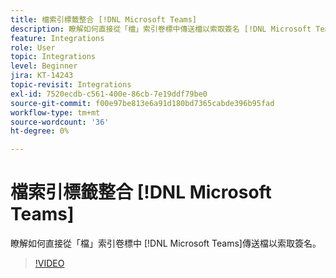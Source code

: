 ```yaml
---
title: 檔索引標籤整合 [!DNL Microsoft Teams]
description: 瞭解如何直接從「檔」索引卷標中傳送檔以索取簽名 [!DNL Microsoft Teams]
feature: Integrations
role: User
topic: Integrations
level: Beginner
jira: KT-14243
topic-revisit: Integrations
exl-id: 7520ecdb-c561-400e-86cb-7e19ddf79be0
source-git-commit: f00e97be813e6a91d180bd7365cabde396b95fad
workflow-type: tm+mt
source-wordcount: '36'
ht-degree: 0%

---
```


# 檔索引標籤整合 [!DNL Microsoft Teams]

瞭解如何直接從「檔」索引卷標中 [!DNL Microsoft Teams]傳送檔以索取簽名。

>[!VIDEO](https://video.tv.adobe.com/v/3439659?quality=12&learn=on&hidetitle=true&captions=chi_hant)
